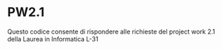 # PW2.1
Questo codice consente di rispondere alle richieste del project work 2.1 della Laurea in Informatica L-31
